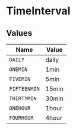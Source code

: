 # TimeInterval


## Values

| Name         | Value        |
| ------------ | ------------ |
| `DAILY`      | daily        |
| `ONEMIN`     | 1min         |
| `FIVEMIN`    | 5min         |
| `FIFTEENMIN` | 15min        |
| `THIRTYMIN`  | 30min        |
| `ONEHOUR`    | 1hour        |
| `FOURHOUR`   | 4hour        |